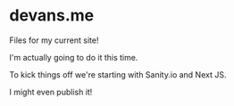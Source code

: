 # devans.me
Files for my current site!

I'm actually going to do it this time.

To kick things off we're starting with Sanity.io and Next JS.

I might even publish it!
